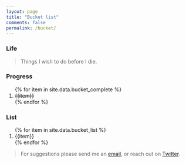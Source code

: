 ```yaml
---
layout: page
title: "Bucket list"
comments: false
permalink: /bucket/
---
```


### Life

<div class="container">
<div class="progress">
  <div class="progress-bar progress-bar-striped bg-danger" role="progressbar" aria-valuemin="0" aria-valuemax="100" id="lifeprogressbar"></div>
</div>
</div>

> Things I wish to do before I die.

### Progress
<div class="container">
<div class="progress">
  <div class="progress-bar progress-bar-striped bg-success" role="progressbar" aria-valuemin="0" aria-valuemax="100" id="theprogressbar"></div>
</div>
</div>

<div>
<ol>
{% for item in site.data.bucket_complete %}
<li><s>{{item}}</s></li>
{% endfor %}
</ol>
</div>

### List

<div>
<ol>
{% for item in site.data.bucket_list %}
<li>{{item}}</li>
{% endfor %}
</ol>
</div>

<blockquote><p>For suggestions please send me an <a href="mailto:hi@reangdeba.xyz">email</a>, or reach out on <a
        target="_blank" href="https://twitter.com/reangdeba">Twitter</a>.</p></blockquote>

<script src="https://code.jquery.com/jquery-3.3.1.slim.min.js"
        integrity="sha384-q8i/X+965DzO0rT7abK41JStQIAqVgRVzpbzo5smXKp4YfRvH+8abtTE1Pi6jizo"
        crossorigin="anonymous"></script>

<script>
        var deno = {{ site.data.bucket_list.size }};
        var nume = {{ site.data.bucket_complete.size }};
        var newprogress = Math.round(nume/deno*100);
$('#theprogressbar').attr('aria-valuenow', newprogress).css('width', newprogress+'%');

$('#theprogressbar').text(newprogress + '%');
</script>

<script>
        var progress = Math.round(21/84*100);
$('#lifeprogressbar').attr('aria-valuenow', progress).css('width', progress+'%');

$('#lifeprogressbar').text(progress + '%');
</script>
